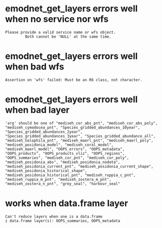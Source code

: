 # emodnet_get_layers errors well when no service nor wfs

    Please provide a valid service name or wfs object.
             Both cannot be 'NULL' at the same time.

# emodnet_get_layers errors well when bad wfs

    Assertion on 'wfs' failed: Must be an R6 class, not character.

# emodnet_get_layers errors well when bad layer

    'arg' should be one of "mediseh_cor_abs_pnt", "mediseh_cor_abs_poly", "mediseh_cymodocea_pnt", "Species_gridded_abundances_10year", "Species_gridded_abundances_2year", "Species_gridded_abundances_3year", "Species_gridded_abundance_all", "mediseh_halophila_pnt", "mediseh_maerl_pnt", "mediseh_maerl_poly", "mediseh_posidonia_model", "mediseh_coral_model", "mediseh_maerl_model", "OOPS_errors", "OOPS_metadata", "OOPS_products", "OOPS_products_vliz", "OOPS_regions", "OOPS_summaries", "mediseh_cor_pnt", "mediseh_cor_poly", "mediseh_posidonia_abs", "mediseh_posidonia_nodata", "mediseh_posidonia_current_pnt", "mediseh_posidonia_current_shape", "mediseh_posidonia_historical_shape", "mediseh_posidonia_historical_pnt", "mediseh_ruppia_c_pnt", "mediseh_ruppia_m_pnt", "mediseh_zostera_m_pnt", "mediseh_zostera_n_pnt", "grey_seal", "harbour_seal"

# works when data.frame layer

    Can't reduce layers when one is a data.frame
    i data.frame layer(s): OOPS_summaries, OOPS_metadata

